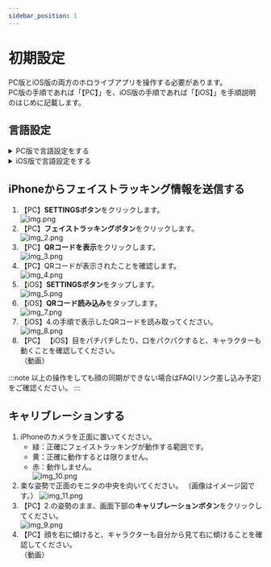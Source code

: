 ```yaml
---
sidebar_position: 1
---
```

# 初期設定

PC版とiOS版の両方のホロライブアプリを操作する必要があります。  
PC版の手順であれば「【PC】」を、iOS版の手順であれば「【iOS】」を手順説明のはじめに記載します。

## 言語設定

<details>
  <summary>PC版で言語設定をする</summary>

1. 【PC】**SETTINGSボタン**をクリックします。
   ![img.png](img.png)
2. 【PC】**Language**から使用する言語を選択してください。  
   ![img_1.png](img_1.png)

</details>

<details>
  <summary>iOS版で言語設定をする</summary>

1. 【iOS】**SETTINGSボタン**をタップします。  
   ![img_5.png](img_5.png)
2. 【iOS】**Language**から使用する言語を選択してください。  
   ![img_6.png](img_6.png)

</details>

## iPhoneからフェイストラッキング情報を送信する

1. 【PC】**SETTINGSボタン**をクリックします。    
![img.png](img.png)
2. 【PC】**フェイストラッキングボタン**をクリックします。  
![img_2.png](img_2.png)
3. 【PC】**QRコードを表示**をクリックします。  
![img_3.png](img_3.png)
4. 【PC】QRコードが表示されたことを確認します。  
![img_4.png](img_4.png)
5. 【iOS】**SETTINGSボタン**をタップします。  
![img_5.png](img_5.png)
6. 【iOS】**QRコード読み込み**をタップします。  
![img_7.png](img_7.png)
7. 【iOS】4.の手順で表示したQRコードを読み取ってください。  
![img_8.png](img_8.png)
8. 【PC】 【iOS】目をパチパチしたり、口をパクパクすると、キャラクターも動くことを確認してください。  
（動画）

:::note
以上の操作をしても顔の同期ができない場合はFAQ(リンク差し込み予定)をご確認ください。
:::

## キャリブレーションする

1. iPhoneのカメラを正面に置いてください。
   - 緑：正確にフェイストラッキングが動作する範囲です。
   - 黄：正確に動作するとは限りません。
   - 赤：動作しません。  
![img_10.png](img_10.png)
2. 楽な姿勢で正面のモニタの中央を向いてください。
（画像はイメージ図です。）
![img_11.png](img_11.png)
3. 【PC】2.の姿勢のまま、画面下部の**キャリブレーションボタン**をクリックしてください。  
![img_9.png](img_9.png)
4. 【PC】顔を右に傾けると、キャラクターも自分から見て右に傾けることを確認してください。  
（動画）
